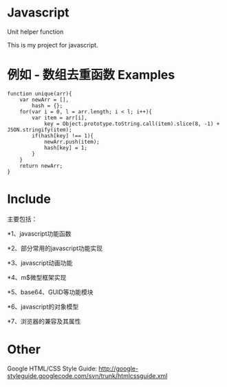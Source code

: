 Javascript
==========
Unit helper function

This is my project for javascript.

例如 - 数组去重函数
Examples
=========

```
function unique(arr){
	var newArr = [],
	    hash = {};
	for(var i = 0, l = arr.length; i < l; i++){
		var item = arr[i],
		    key = Object.prototype.toString.call(item).slice(8, -1) + JSON.stringify(item);
	    if(hash[key] !== 1){
	    	newArr.push(item);
	    	hash[key] = 1;
	    }
	}
	return newArr;
}
```

Include
=========

主要包括：

*1、javascript功能函数

*2、部分常用的javascript功能实现

*3、javascript动画功能

*4、m$微型框架实现

*5、base64、GUID等功能模块

*6、javascript的对象模型

*7、浏览器的兼容及其属性

Other
==========
Google HTML/CSS Style Guide: http://google-styleguide.googlecode.com/svn/trunk/htmlcssguide.xml
